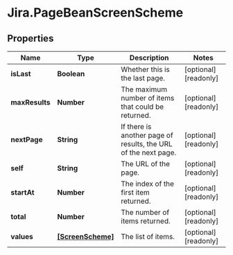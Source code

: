 # Jira.PageBeanScreenScheme

## Properties

Name | Type | Description | Notes
------------ | ------------- | ------------- | -------------
**isLast** | **Boolean** | Whether this is the last page. | [optional] [readonly] 
**maxResults** | **Number** | The maximum number of items that could be returned. | [optional] [readonly] 
**nextPage** | **String** | If there is another page of results, the URL of the next page. | [optional] [readonly] 
**self** | **String** | The URL of the page. | [optional] [readonly] 
**startAt** | **Number** | The index of the first item returned. | [optional] [readonly] 
**total** | **Number** | The number of items returned. | [optional] [readonly] 
**values** | [**[ScreenScheme]**](ScreenScheme.md) | The list of items. | [optional] [readonly] 


